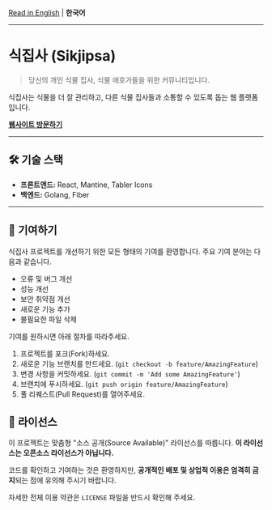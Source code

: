 [Read in English](./README.md) | **한국어**
***

# 식집사 (Sikjipsa)

> 당신의 개인 식물 집사, 식물 애호가들을 위한 커뮤니티입니다.

식집사는 식물을 더 잘 관리하고, 다른 식물 집사들과 소통할 수 있도록 돕는 웹 플랫폼입니다.

**[웹사이트 방문하기](https://www.sikjipsa.com)**

---

## 🛠️ 기술 스택

*   **프론트엔드:** React, Mantine, Tabler Icons
*   **백엔드:** Golang, Fiber

---

## 🤝 기여하기

식집사 프로젝트를 개선하기 위한 모든 형태의 기여를 환영합니다. 주요 기여 분야는 다음과 같습니다.

*   오류 및 버그 개선
*   성능 개선
*   보안 취약점 개선
*   새로운 기능 추가
*   불필요한 파일 삭제

기여를 원하시면 아래 절차를 따라주세요.

1.  프로젝트를 포크(Fork)하세요.
2.  새로운 기능 브랜치를 만드세요. (`git checkout -b feature/AmazingFeature`)
3.  변경 사항을 커밋하세요. (`git commit -m 'Add some AmazingFeature'`)
4.  브랜치에 푸시하세요. (`git push origin feature/AmazingFeature`)
5.  풀 리퀘스트(Pull Request)를 열어주세요.

## 📄 라이선스

이 프로젝트는 맞춤형 "소스 공개(Source Available)" 라이선스를 따릅니다. **이 라이선스는 오픈소스 라이선스가 아닙니다.**

코드를 확인하고 기여하는 것은 환영하지만, **공개적인 배포 및 상업적 이용은 엄격히 금지**되는 점에 유의해 주시기 바랍니다.

자세한 전체 이용 약관은 `LICENSE` 파일을 반드시 확인해 주세요.

